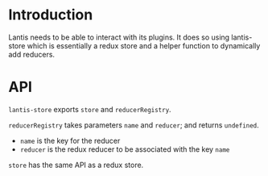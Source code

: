 # Introduction

Lantis needs to be able to interact with its plugins.  It does so using lantis-store which is essentially a redux store and a helper function to dynamically add reducers.

# API

`lantis-store` exports `store` and `reducerRegistry`.

`reducerRegistry` takes parameters `name` and `reducer`; and returns `undefined`.
  - `name` is the key for the reducer
  - `reducer` is the redux reducer to be associated with the key `name`

`store` has the same API as a redux store.
